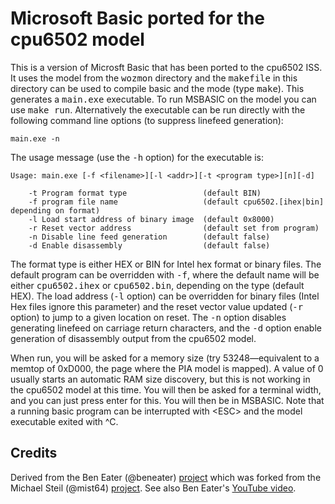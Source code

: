 # Microsoft Basic ported for the cpu6502 model

This is a version of Microsft Basic that has been ported to the cpu6502 ISS. It uses the model from the <tt>wozmon</tt> directory and the <tt>makefile</tt> in this directory can be used to compile basic and the mode (type <tt>make</tt>). This generates a <tt>main.exe</tt> executable. To run MSBASIC on the model you can use <tt>make run</tt>. Alternatively the executable can be run directly with the following command line options (to suppress linefeed generation):


    main.exe -n


The usage message (use the <tt>-h</tt> option) for the executable is:

    Usage: main.exe [-f <filename>][-l <addr>][-t <program type>][n][-d]
    
        -t Program format type                 (default BIN)
        -f program file name                   (default cpu6502.[ihex|bin] depending on format)
        -l Load start address of binary image  (default 0x8000)
        -r Reset vector address                (default set from program)
        -n Disable line feed generation        (default false)
        -d Enable disassembly                  (default false)

The format type is either HEX or BIN for Intel hex format or binary files. The default program can be overridden with <tt>-f</tt>, where the default name will be either <tt>cpu6502.ihex</tt> or <tt>cpu6502.bin</tt>, depending on the type (default HEX). The load address (<tt>-l</tt> option) can be overridden for binary files (Intel Hex files ignore this parameter) and the reset vector value updated (<tt>-r</tt> option) to jump to a given location on reset. The <tt>-n</tt> option disables generating linefeed on carriage return characters, and the <tt>-d</tt> option enable generation of disassembly output from the cpu6502 model.

When run, you will be asked for a memory size (try 53248&mdash;equivalent to a memtop of 0xD000, the page where the PIA model is mapped). A value of 0 usually starts an automatic RAM size discovery, but this is not working in the cpu6502 model at this time. You will then be asked for a terminal width, and you can just press enter for this. You will then be in MSBASIC. Note that a running basic program can be interrupted with &lt;ESC&gt; and the model executable exited with ^C.

## Credits
Derived from the Ben Eater (@beneater) [project](https://github.com/beneater/msbasic)
which was forked from the Michael Steil (@mist64) [project](https://github.com/mist64/msbasic). See also Ben Eater's [YouTube video](https://www.youtube.com/watch?v=XlbPnihCM0E).
